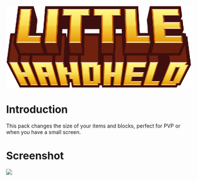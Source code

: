 ![](https://raw.githubusercontent.com/raspberrygitq/Little-Handheld/main/title.png)
# Introduction
This pack changes the size of your items and blocks, perfect for PVP or when you have a small screen.  
# Screenshot
![](https://i.imgur.com/6dC3dbV.png)
